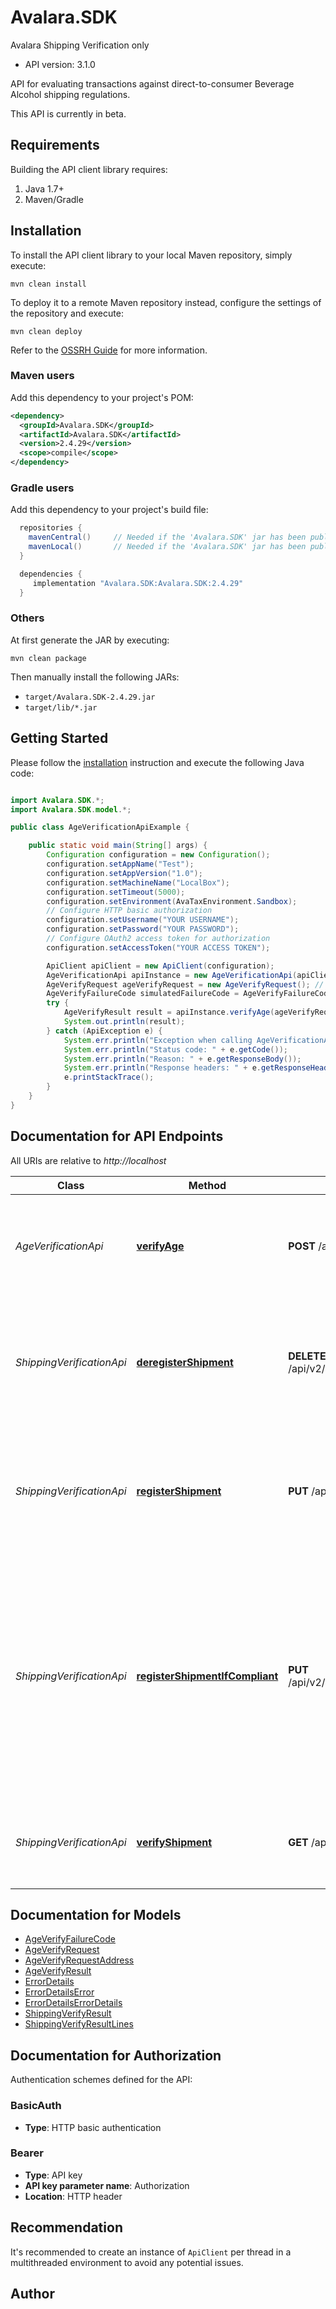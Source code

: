 # Avalara.SDK

Avalara Shipping Verification only

- API version: 3.1.0

API for evaluating transactions against direct-to-consumer Beverage Alcohol shipping regulations.

This API is currently in beta.



## Requirements

Building the API client library requires:

1. Java 1.7+
2. Maven/Gradle

## Installation

To install the API client library to your local Maven repository, simply execute:

```shell
mvn clean install
```

To deploy it to a remote Maven repository instead, configure the settings of the repository and execute:

```shell
mvn clean deploy
```

Refer to the [OSSRH Guide](http://central.sonatype.org/pages/ossrh-guide.html) for more information.

### Maven users

Add this dependency to your project's POM:

```xml
<dependency>
  <groupId>Avalara.SDK</groupId>
  <artifactId>Avalara.SDK</artifactId>
  <version>2.4.29</version>
  <scope>compile</scope>
</dependency>
```

### Gradle users

Add this dependency to your project's build file:

```groovy
  repositories {
    mavenCentral()     // Needed if the 'Avalara.SDK' jar has been published to maven central.
    mavenLocal()       // Needed if the 'Avalara.SDK' jar has been published to the local maven repo.
  }

  dependencies {
     implementation "Avalara.SDK:Avalara.SDK:2.4.29"
  }
```

### Others

At first generate the JAR by executing:

```shell
mvn clean package
```

Then manually install the following JARs:

- `target/Avalara.SDK-2.4.29.jar`
- `target/lib/*.jar`

## Getting Started

Please follow the [installation](#installation) instruction and execute the following Java code:

```java

import Avalara.SDK.*;
import Avalara.SDK.model.*;

public class AgeVerificationApiExample {

    public static void main(String[] args) {
        Configuration configuration = new Configuration();
        configuration.setAppName("Test");
        configuration.setAppVersion("1.0");
        configuration.setMachineName("LocalBox");
        configuration.setTimeout(5000);
        configuration.setEnvironment(AvaTaxEnvironment.Sandbox);
        // Configure HTTP basic authorization
        configuration.setUsername("YOUR USERNAME");
        configuration.setPassword("YOUR PASSWORD");
        // Configure OAuth2 access token for authorization
        configuration.setAccessToken("YOUR ACCESS TOKEN");

        ApiClient apiClient = new ApiClient(configuration);
        AgeVerificationApi apiInstance = new AgeVerificationApi(apiClient);
        AgeVerifyRequest ageVerifyRequest = new AgeVerifyRequest(); // AgeVerifyRequest | Information about the individual whose age is being verified.
        AgeVerifyFailureCode simulatedFailureCode = AgeVerifyFailureCode.fromValue("not_found"); // AgeVerifyFailureCode | (Optional) The failure code included in the simulated response of the endpoint. Note that this endpoint is only available in Sandbox for testing purposes.
        try {
            AgeVerifyResult result = apiInstance.verifyAge(ageVerifyRequest, simulatedFailureCode);
            System.out.println(result);
        } catch (ApiException e) {
            System.err.println("Exception when calling AgeVerificationApi#verifyAge");
            System.err.println("Status code: " + e.getCode());
            System.err.println("Reason: " + e.getResponseBody());
            System.err.println("Response headers: " + e.getResponseHeaders());
            e.printStackTrace();
        }
    }
}

```

## Documentation for API Endpoints

All URIs are relative to *http://localhost*

Class | Method | HTTP request | Description
------------ | ------------- | ------------- | -------------
*AgeVerificationApi* | [**verifyAge**](docs/AgeVerificationApi.md#verifyAge) | **POST** /api/v2/ageverification/verify | Determines whether an individual meets or exceeds the minimum legal drinking age.
*ShippingVerificationApi* | [**deregisterShipment**](docs/ShippingVerificationApi.md#deregisterShipment) | **DELETE** /api/v2/companies/{companyCode}/transactions/{transactionCode}/shipment/registration | Removes the transaction from consideration when evaluating regulations that span multiple transactions.
*ShippingVerificationApi* | [**registerShipment**](docs/ShippingVerificationApi.md#registerShipment) | **PUT** /api/v2/companies/{companyCode}/transactions/{transactionCode}/shipment/registration | Registers the transaction so that it may be included when evaluating regulations that span multiple transactions.
*ShippingVerificationApi* | [**registerShipmentIfCompliant**](docs/ShippingVerificationApi.md#registerShipmentIfCompliant) | **PUT** /api/v2/companies/{companyCode}/transactions/{transactionCode}/shipment/registerIfCompliant | Evaluates a transaction against a set of direct-to-consumer shipping regulations and, if compliant, registers the transaction so that it may be included when evaluating regulations that span multiple transactions.
*ShippingVerificationApi* | [**verifyShipment**](docs/ShippingVerificationApi.md#verifyShipment) | **GET** /api/v2/companies/{companyCode}/transactions/{transactionCode}/shipment/verify | Evaluates a transaction against a set of direct-to-consumer shipping regulations.


## Documentation for Models

 - [AgeVerifyFailureCode](docs/AgeVerifyFailureCode.md)
 - [AgeVerifyRequest](docs/AgeVerifyRequest.md)
 - [AgeVerifyRequestAddress](docs/AgeVerifyRequestAddress.md)
 - [AgeVerifyResult](docs/AgeVerifyResult.md)
 - [ErrorDetails](docs/ErrorDetails.md)
 - [ErrorDetailsError](docs/ErrorDetailsError.md)
 - [ErrorDetailsErrorDetails](docs/ErrorDetailsErrorDetails.md)
 - [ShippingVerifyResult](docs/ShippingVerifyResult.md)
 - [ShippingVerifyResultLines](docs/ShippingVerifyResultLines.md)


## Documentation for Authorization

Authentication schemes defined for the API:
### BasicAuth


- **Type**: HTTP basic authentication

### Bearer


- **Type**: API key
- **API key parameter name**: Authorization
- **Location**: HTTP header


## Recommendation

It's recommended to create an instance of `ApiClient` per thread in a multithreaded environment to avoid any potential issues.

## Author



